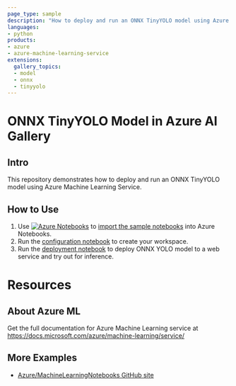 ```yaml
---
page_type: sample
description: "How to deploy and run an ONNX TinyYOLO model using Azure Machine Learning Service."
languages:
- python
products:
- azure
- azure-machine-learning-service
extensions:
  gallery_topics:
  - model
  - onnx
  - tinyyolo
---
```


# ONNX TinyYOLO Model in Azure AI Gallery

## Intro
This repository demonstrates how to deploy and run an ONNX TinyYOLO model using Azure Machine Learning Service.

## How to Use
1. Use [![Azure Notebooks](https://notebooks.azure.com/launch.png)](https://notebooks.azure.com/import/gh/Azure-Samples/AI-Gallery-TinyYolo) to [import the sample notebooks](https://notebooks.azure.com/import/gh/Azure-Samples/AI-Gallery-TinyYolo) into Azure Notebooks.
2. Run the [configuration notebook](src/configuration.ipynb) to create your workspace. 
3. Run the [deployment notebook](src/deploy-onnx-yolo-model.ipynb) to deploy ONNX YOLO model to a web service and try out for inference.

# Resources


## About Azure ML
Get the full documentation for Azure Machine Learning service at https://docs.microsoft.com/azure/machine-learning/service/

## More Examples
 * [Azure/MachineLearningNotebooks GitHub site](https://github.com/Azure/MachineLearningNotebooks)
